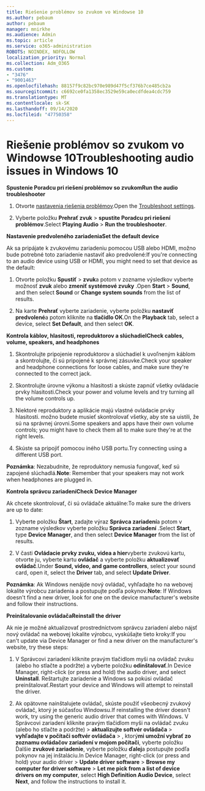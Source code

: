 ```yaml
---
title: Riešenie problémov so zvukom vo Windowse 10
ms.author: pebaum
author: pebaum
manager: mnirkhe
ms.audience: Admin
ms.topic: article
ms.service: o365-administration
ROBOTS: NOINDEX, NOFOLLOW
localization_priority: Normal
ms.collection: Adm_O365
ms.custom:
- "3476"
- "9001463"
ms.openlocfilehash: 88157f9c82bc970e989d47f5cf376b7ce485cb2a
ms.sourcegitcommit: c6692ce0fa1358ec3529e59ca0ecdfdea4cdc759
ms.translationtype: MT
ms.contentlocale: sk-SK
ms.lasthandoff: 09/14/2020
ms.locfileid: "47750358"
---
```

# <a name="troubleshooting-audio-issues-in-windows-10"></a><span data-ttu-id="31402-102">Riešenie problémov so zvukom vo Windowse 10</span><span class="sxs-lookup"><span data-stu-id="31402-102">Troubleshooting audio issues in Windows 10</span></span>

<span data-ttu-id="31402-103">**Spustenie Poradcu pri riešení problémov so zvukom**</span><span class="sxs-lookup"><span data-stu-id="31402-103">**Run the audio troubleshooter**</span></span>

1.  <span data-ttu-id="31402-104">Otvorte [nastavenia riešenia problémov](ms-settings:troubleshoot).</span><span class="sxs-lookup"><span data-stu-id="31402-104">Open the [Troubleshoot settings](ms-settings:troubleshoot).</span></span>

2.  <span data-ttu-id="31402-105">Vyberte položku **Prehrať zvuk**  >  **spustite Poradcu pri riešení problémov**.</span><span class="sxs-lookup"><span data-stu-id="31402-105">Select **Playing Audio** > **Run the troubleshooter**.</span></span>

<span data-ttu-id="31402-106">**Nastavenie predvoleného zariadenia**</span><span class="sxs-lookup"><span data-stu-id="31402-106">**Set the default device**</span></span>

<span data-ttu-id="31402-107">Ak sa pripájate k zvukovému zariadeniu pomocou USB alebo HDMI, možno bude potrebné toto zariadenie nastaviť ako predvolené:</span><span class="sxs-lookup"><span data-stu-id="31402-107">If you're connecting to an audio device using USB or HDMI, you might need to set that device as the default:</span></span>

1. <span data-ttu-id="31402-108">Otvorte položku **Spustiť**  >  **zvuk**a potom v zozname výsledkov vyberte možnosť **zvuk** alebo **zmeniť systémové zvuky** .</span><span class="sxs-lookup"><span data-stu-id="31402-108">Open **Start** > **Sound**, and then select **Sound** or **Change system sounds** from the list of results.</span></span>

2.  <span data-ttu-id="31402-109">Na karte **Prehrať** vyberte zariadenie, vyberte položku **nastaviť predvolené**a potom kliknite na **tlačidlo OK**.</span><span class="sxs-lookup"><span data-stu-id="31402-109">On the **Playback** tab, select a device, select **Set Default**, and then select **OK**.</span></span>

<span data-ttu-id="31402-110">**Kontrola káblov, hlasitosti, reproduktorov a slúchadiel**</span><span class="sxs-lookup"><span data-stu-id="31402-110">**Check cables, volume, speakers, and headphones**</span></span>

1. <span data-ttu-id="31402-111">Skontrolujte pripojenie reproduktorov a slúchadiel k uvoľneným káblom a skontrolujte, či sú pripojené k správnej zásuvke.</span><span class="sxs-lookup"><span data-stu-id="31402-111">Check your speaker and headphone connections for loose cables, and make sure they're connected to the correct jack.</span></span>

2. <span data-ttu-id="31402-112">Skontrolujte úrovne výkonu a hlasitosti a skúste zapnúť všetky ovládacie prvky hlasitosti.</span><span class="sxs-lookup"><span data-stu-id="31402-112">Check your power and volume levels and try turning all the volume controls up.</span></span>

3. <span data-ttu-id="31402-113">Niektoré reproduktory a aplikácie majú vlastné ovládacie prvky hlasitosti. možno budete musieť skontrolovať všetky, aby ste sa uistili, že sú na správnej úrovni.</span><span class="sxs-lookup"><span data-stu-id="31402-113">Some speakers and apps have their own volume controls; you might have to check them all to make sure they're at the right levels.</span></span>

4. <span data-ttu-id="31402-114">Skúste sa pripojiť pomocou iného USB portu.</span><span class="sxs-lookup"><span data-stu-id="31402-114">Try connecting using a different USB port.</span></span>

<span data-ttu-id="31402-115">**Poznámka**: Nezabudnite, že reproduktory nemusia fungovať, keď sú zapojené slúchadlá.</span><span class="sxs-lookup"><span data-stu-id="31402-115">**Note**: Remember that your speakers may not work when headphones are plugged in.</span></span>

<span data-ttu-id="31402-116">**Kontrola správcu zariadení**</span><span class="sxs-lookup"><span data-stu-id="31402-116">**Check Device Manager**</span></span>

<span data-ttu-id="31402-117">Ak chcete skontrolovať, či sú ovládače aktuálne:</span><span class="sxs-lookup"><span data-stu-id="31402-117">To make sure the drivers are up to date:</span></span>

1. <span data-ttu-id="31402-118">Vyberte položku **Štart**, zadajte výraz **Správca zariadení**a potom v zozname výsledkov vyberte položku **Správca zariadení** .</span><span class="sxs-lookup"><span data-stu-id="31402-118">Select **Start**, type **Device Manager**, and then select **Device Manager** from the list of results.</span></span>

2. <span data-ttu-id="31402-119">V časti **Ovládacie prvky zvuku, videa a hier**vyberte zvukovú kartu, otvorte ju, vyberte kartu **ovládač** a vyberte položku **aktualizovať ovládač**.</span><span class="sxs-lookup"><span data-stu-id="31402-119">Under **Sound, video, and game controllers**, select your sound card, open it, select the **Driver** tab, and select **Update Driver**.</span></span>

<span data-ttu-id="31402-120">**Poznámka**: Ak Windows nenájde nový ovládač, vyhľadajte ho na webovej lokalite výrobcu zariadenia a postupujte podľa pokynov.</span><span class="sxs-lookup"><span data-stu-id="31402-120">**Note**: If Windows doesn't find a new driver, look for one on the device manufacturer's website and follow their instructions.</span></span>

<span data-ttu-id="31402-121">**Preinštalovanie ovládača**</span><span class="sxs-lookup"><span data-stu-id="31402-121">**Reinstall the driver**</span></span>

<span data-ttu-id="31402-122">Ak nie je možné aktualizovať prostredníctvom správcu zariadení alebo nájsť nový ovládač na webovej lokalite výrobcu, vyskúšajte tieto kroky:</span><span class="sxs-lookup"><span data-stu-id="31402-122">If you can't update via Device Manager or find a new driver on the manufacturer's website, try these steps:</span></span>

1. <span data-ttu-id="31402-123">V Správcovi zariadení kliknite pravým tlačidlom myši na ovládač zvuku (alebo ho stlačte a podržte) a vyberte položku **odinštalovať**.</span><span class="sxs-lookup"><span data-stu-id="31402-123">In Device Manager, right-click (or press and hold) the audio driver, and select **Uninstall**.</span></span> <span data-ttu-id="31402-124">Reštartujte zariadenie a Windows sa pokúsi ovládač preinštalovať.</span><span class="sxs-lookup"><span data-stu-id="31402-124">Restart your device and Windows will attempt to reinstall the driver.</span></span>

2. <span data-ttu-id="31402-125">Ak opätovne nainštalujete ovládač, skúste použiť všeobecný zvukový ovládač, ktorý je súčasťou Windowsu.</span><span class="sxs-lookup"><span data-stu-id="31402-125">If reinstalling the driver doesn't work, try using the generic audio driver that comes with Windows.</span></span> <span data-ttu-id="31402-126">V Správcovi zariadení kliknite pravým tlačidlom myši na ovládač zvuku (alebo ho stlačte a podržte) > **aktualizujte softvér ovládača**  >  **vyhľadajte v počítači softvér ovládača**  >  , ktorý**mi umožní vybrať zo zoznamu ovládačov zariadení v mojom počítači**, vyberte položku Ďalšie **zvukové zariadenie**, vyberte položku **ďalej**a postupujte podľa pokynov na jej inštaláciu.</span><span class="sxs-lookup"><span data-stu-id="31402-126">In Device Manager, right-click (or press and hold) your audio driver > **Update driver software** > **Browse my computer for driver software** > **Let me pick from a list of device drivers on my computer**, select **High Definition Audio Device**, select **Next**, and follow the instructions to install it.</span></span>
